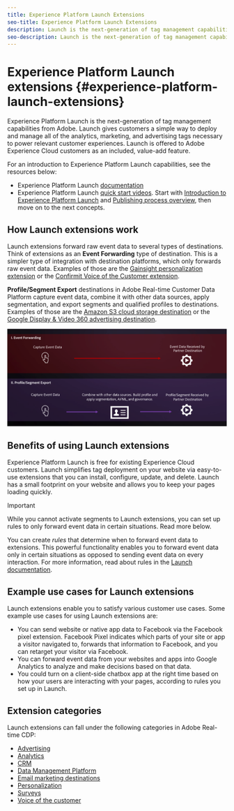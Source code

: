 ```yaml
---
title: Experience Platform Launch Extensions
seo-title: Experience Platform Launch Extensions
description: Launch is the next-generation of tag management capabilities from Adobe. Launch gives customers a simple way to deploy and manage all of the analytics, marketing, and advertising tags necessary to power relevant customer experiences.
seo-description: Launch is the next-generation of tag management capabilities from Adobe. Launch gives customers a simple way to deploy and manage all of the analytics, marketing, and advertising tags necessary to power relevant customer experiences.
---
```


# Experience Platform Launch extensions {#experience-platform-launch-extensions}

Experience Platform Launch is the next-generation of tag management capabilities from Adobe. Launch gives customers a simple way to deploy and manage all of the analytics, marketing, and advertising tags necessary to power relevant customer experiences. Launch is offered to Adobe Experience Cloud customers as an included, value-add feature.

For an introduction to Experience Platform Launch capabilities, see the resources below:
*  Experience Platform Launch [documentation](https://docs.adobe.com/content/help/en/launch/using/overview.html)
*  Experience Platform Launch [quick start videos](https://docs.adobe.com/content/help/en/launch/using/intro/get-started/videos.html). Start with [Introduction to Experience Platform Launch](https://www.youtube.com/embed/rwqqkG1SERU) and [Publishing process overview](https://helpx.adobe.com/analytics/how-to/adobe-launch-publishing-process.html), then move on to the next concepts. 

## How Launch extensions work

Launch extensions forward raw event data to several types of destinations. Think of extensions as an **Event Forwarding** type of destination. This is a simpler type of integration with destination platforms, which only forwards raw event data. Examples of those are the [Gainsight personalization extension](/help/rtcdp/destinations/gainsight-extension.md) or the [Confirmit Voice of the Customer extension](/help/rtcdp/destinations/confirmit-digital-feedback-extension.md).

**Profile/Segment Export** destinations in Adobe Real-time Customer Data Platform capture event data, combine it with other data sources, apply segmentation, and export segments and qualified profiles to destinations. Examples of those are the [Amazon S3 cloud storage destination](/help/rtcdp/destinations/amazon-s3-destination.md) or the [Google Display & Video 360 advertising destination](/help/rtcdp/destinations/google-dv360-destination.md).

![Experience Platform Launch extensions compared to other destinations](/help/rtcdp/destinations/assets/launch-and-other-destinations.png)

## Benefits of using Launch extensions

Experience Platform Launch is free for existing Experience Cloud customers. Launch simplifies tag deployment on your website via easy-to-use extensions that you can install, configure, update, and delete. Launch has a small footprint on your website and allows you to keep your pages loading quickly.

>[!IMPORTANT]
>
>While you cannot activate segments to Launch extensions, you can set up rules to only forward event data in certain situations. Read more below.

You can create *rules* that determine when to forward event data to extensions. This powerful functionality enables you to forward event data only in certain situations as opposed to sending event data on every interaction. For more information, read about rules in the [Launch documentation](https://docs.adobe.com/help/en/launch/using/reference/manage-resources/rules.html).

## Example use cases for Launch extensions

Launch extensions enable you to satisfy various customer use cases. Some example use cases for using Launch extensions are:

* You can send website or native app data to Facebook via the Facebook pixel extension. Facebook Pixel indicates which parts of your site or app a visitor navigated to, forwards that information to Facebook, and you can retarget your visitor via Facebook.
* You can forward event data from your websites and apps into Google Analytics to analyze and make decisions based on that data.
* You could turn on a client-side chatbox app at the right time based on how your users are interacting with your pages, according to rules you set up in Launch.


## Extension categories

Launch extensions can fall under the following categories in Adobe Real-time CDP:

* [Advertising](/help/rtcdp/destinations/advertising-destinations.md)
* [Analytics](/help/rtcdp/destinations/analytics-destinations.md)
* [CRM](/help/rtcdp/destinations/crm-destinations.md)
* [Data Management Platform](/help/rtcdp/destinations/dmp-destinations.md)
* [Email marketing destinations](/help/rtcdp/destinations/email-marketing-destinations.md)
* [Personalization](/help/rtcdp/destinations/personalization-destinations.md)
* [Surveys](/help/rtcdp/destinations/survey-destinations.md)
* [Voice of the customer](/help/rtcdp/destinations/voice-of-customer-destinations.md)
